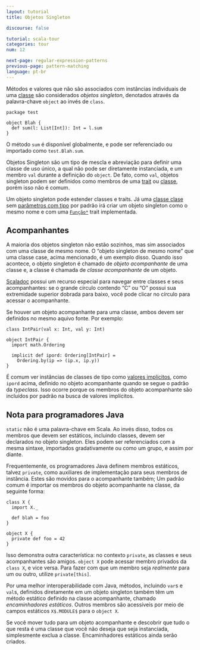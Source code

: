 ```yaml
---
layout: tutorial
title: Objetos Singleton

discourse: false

tutorial: scala-tour
categories: tour
num: 12

next-page: regular-expression-patterns
previous-page: pattern-matching
language: pt-br
---
```


Métodos e valores que não são associados com instâncias individuais de uma [classe](classes.html) são considerados *objetos singleton*, denotados através da palavra-chave `object` ao invés de `class`.

```
package test

object Blah {
  def sum(l: List[Int]): Int = l.sum
}
```

O método `sum` é disponível globalmente, e pode ser referenciado ou importado como `test.Blah.sum`.

Objetos Singleton são um tipo de mescla e abreviação para definir uma classe de uso único, a qual não pode ser diretamente instanciada, e um membro `val` durante a definição do `object`. De fato, como `val`, objetos singleton podem ser definidos como membros de uma [trait](traits.html) ou [classe](classes.html), porém isso não é comum.

Um objeto singleton pode estender classes e traits. Já uma [classe clase](case-classes.html) sem [parâmetros com tipo](generic-classes.html) por padrão irá criar um objeto singleton como o mesmo nome e com uma [`Função*`](http://www.scala-lang.org/api/current/scala/Function1.html) trait implementada.

## Acompanhantes ##

A maioria dos objetos singleton não estão sozinhos, mas sim associados com uma classe de mesmo nome. O “objeto singleton de mesmo nome” que uma classe case, acima mencionado, é um exemplo disso. Quando isso acontece, o objeto singleton é chamado de *objeto acompanhante* de uma classe e, a classe é chamada de *classe acompanhante* de um objeto.

[Scaladoc](https://wiki.scala-lang.org/display/SW/Introduction) possui um recurso especial para navegar entre classes e seus acompanhantes: se o grande círculo contendo “C” ou “O” possui sua extremidade superior dobrada para baixo, você pode clicar no círculo para acessar o acompanhante.

Se houver um objeto acompanhante para uma classe, ambos devem ser definidos no mesmo aquivo fonte. Por exemplo:

```tut
class IntPair(val x: Int, val y: Int)

object IntPair {
  import math.Ordering

  implicit def ipord: Ordering[IntPair] =
    Ordering.by(ip => (ip.x, ip.y))
}
```

É comum ver instâncias de classes de tipo como [valores implícitos](implicit-parameters.html), como `ipord` acima, definido no objeto acompanhante quando se segue o padrão da *typeclass*. Isso ocorre porque os membros do objeto acompanhante são incluídos por padrão na busca de valores implícitos.

## Nota para programadores Java ##

`static` não é uma palavra-chave em Scala. Ao invés disso, todos os membros que devem ser estáticos, incluindo classes, devem ser declarados no objeto singleton. Eles podem ser referenciados com a mesma sintaxe, importados gradativamente ou como um grupo, e assim por diante.

Frequentemente, os programadores Java definem membros estáticos, talvez `private`, como auxiliares de implementação para seus membros de instância. Estes são movidos para o acompanhante também; Um padrão comum é importar os membros do objeto acompanhante na classe, da seguinte forma:
```
class X {
  import X._

  def blah = foo
}

object X {
  private def foo = 42
}
```

Isso demonstra outra característica: no contexto `private`, as classes e seus acompanhantes são amigos. `object X` pode acessar membro privados da `class X`, e vice versa. Para fazer com que um membro seja *realmente* para um ou outro, utilize `private[this]`.

Por uma melhor interoperabilidade com Java, métodos, incluindo `var`s e `val`s, definidos diretamente em um objeto singleton também têm um método estático definido na classe acompanhante, chamado *encaminhadores estáticos*. Outros membros são acessíveis por meio de campos estáticos `X$.MODULE$` para o `object X`.

Se você mover tudo para um objeto acompanhante e descobrir que tudo o que resta é uma classe que você não deseja que seja instanciada, simplesmente exclua a classe. Encaminhadores estáticos ainda serão criados.